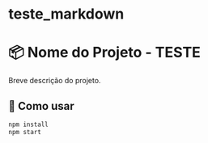 # teste_markdown
# 📦 Nome do Projeto - TESTE

Breve descrição do projeto.

## 🚀 Como usar

```bash
npm install
npm start
